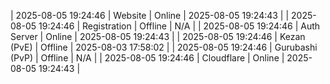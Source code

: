 | 2025-08-05 19:24:46 | Website | Online | 2025-08-05 19:24:43 |
| 2025-08-05 19:24:46 | Registration | Offline | N/A |
| 2025-08-05 19:24:46 | Auth Server | Online | 2025-08-05 19:24:43 |
| 2025-08-05 19:24:46 | Kezan (PvE) | Offline | 2025-08-03 17:58:02 |
| 2025-08-05 19:24:46 | Gurubashi (PvP) | Offline | N/A |
| 2025-08-05 19:24:46 | Cloudflare | Online | 2025-08-05 19:24:43 |
